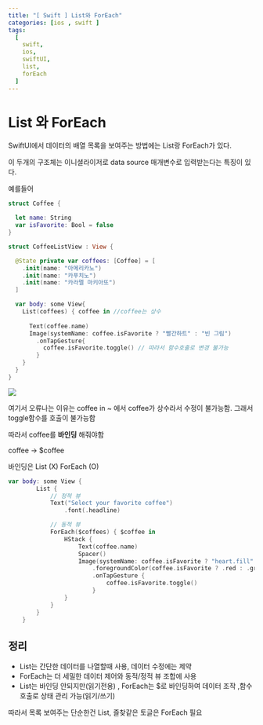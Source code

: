 ```yaml
---
title: "[ Swift ] List와 ForEach"
categories: [ios , swift ]
tags:
  [
    swift,
    ios,
    swiftUI,
    list,
    forEach
  ] 
---
```

# List 와 ForEach 

SwiftUI에서 데이터의 배열 목록을 보여주는 방법에는 List랑 ForEach가 있다.

이 두개의 구조체는 이니셜라이저로 data source 매개변수로 입력받는다는 특징이 있다.

예를들어
```swift
struct Coffee {

  let name: String
  var isFavorite: Bool = false
}
```

```swift
struct CoffeeListView : View {

  @State private var coffees: [Coffee] = [
    .init(name: "아메리카노")
    .init(name: "카푸치노")
    .init(name: "카라멜 마키아또")
  ]

  var body: some View{
    List(coffees) { coffee in //coffee는 상수
      
      Text(coffee.name)
      Image(systemName: coffee.isFavorite ? "빨간하트" : "빈 그림")
        .onTapGesture{
          coffee.isFavorite.toggle() // 따라서 함수호출로 변경 불가능
        }
    }
  }
}

```

![](https://miro.medium.com/v2/resize:fit:1168/format:webp/1*iCiV7IabIoiTkoi7ZrcYEg.png)

여기서 오류나는 이유는 coffee in ~ 에서 coffee가 상수라서 수정이 불가능함. 그래서 toggle함수를 호출이 불가능함

따라서 coffee를 **바인딩** 해줘야함 

coffee -> $coffee

바인딩은 List (X) ForEach (O)

```swift
var body: some View {
        List {
            // 정적 뷰
            Text("Select your favorite coffee")
                .font(.headline)

            // 동적 뷰
            ForEach($coffees) { $coffee in
                HStack {
                    Text(coffee.name)
                    Spacer()
                    Image(systemName: coffee.isFavorite ? "heart.fill" : "heart")
                        .foregroundColor(coffee.isFavorite ? .red : .gray)
                        .onTapGesture {
                            coffee.isFavorite.toggle()
                        }
                }
            }
        }
    }
```

## 정리
* List는 간단한 데이터를 나열할때 사용, 데이터 수정에는 제약
* ForEach는 더 세밀한 데이터 제어와 동적/정적 뷰 조합에 사용
* List는 바인딩 안되지만(읽기전용) , ForEach는 $로 바인딩하여 데이터 조작 ,함수호출로 상태 관리 가능(읽기/쓰기)

따라서 목록 보여주는 단순한건 List, 즐찾같은 토글은 ForEach 필요
